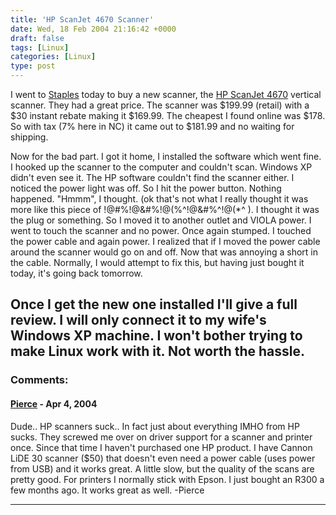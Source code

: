 ```yaml
---
title: 'HP ScanJet 4670 Scanner'
date: Wed, 18 Feb 2004 21:16:42 +0000
draft: false
tags: [Linux]
categories: [Linux]
type: post
---
```


I went to [Staples](http://www.staples.com) today to buy a new scanner, the [HP ScanJet 4670](http://h10010.www1.hp.com/wwpc/us/en/ho/WF06b/15179-64195-215155-15202-f25-303640-303642-303643.html) vertical scanner. They had a great price. The scanner was $199.99 (retail) with a $30 instant rebate making it $169.99. The cheapest I found online was $178. So with tax (7% here in NC) it came out to $181.99 and no waiting for shipping.

Now for the bad part. I got it home, I installed the software which went fine. I hooked up the scanner to the computer and couldn't scan. Windows XP didn't even see it. The HP software couldn't find the scanner either. I noticed the power light was off. So I hit the power button. Nothing happened. "Hmmm", I thought. (ok that's not what I really thought it was more like this piece of !@#%!@&#%!@(%^!@&#%^!@(\*^ ). I thought it was the plug or something. So I moved it to another outlet and VIOLA power. I went to touch the scanner and no power. Once again stumped. I touched the power cable and again power. I realized that if I moved the power cable around the scanner would go on and off. Now that was annoying a short in the cable. Normally, I would attempt to fix this, but having just bought it today, it's going back tomorrow.

Once I get the new one installed I'll give a full review. I will only connect it to my wife's Windows XP machine. I won't bother trying to make Linux work with it. Not worth the hassle.
---
### Comments:
#### [Pierce]( "") - <time datetime="2004-04-15 00:22:39">Apr 4, 2004</time>

Dude.. HP scanners suck.. In fact just about everything IMHO from HP sucks. They screwed me over on driver support for a scanner and printer once. Since that time I haven't purchased one HP product. I have Cannon LiDE 30 scanner ($50) that doesn't even need a power cable (uses power from USB) and it works great. A little slow, but the quality of the scans are pretty good. For printers I normally stick with Epson. I just bought an R300 a few months ago. It works great as well. -Pierce
<hr />

